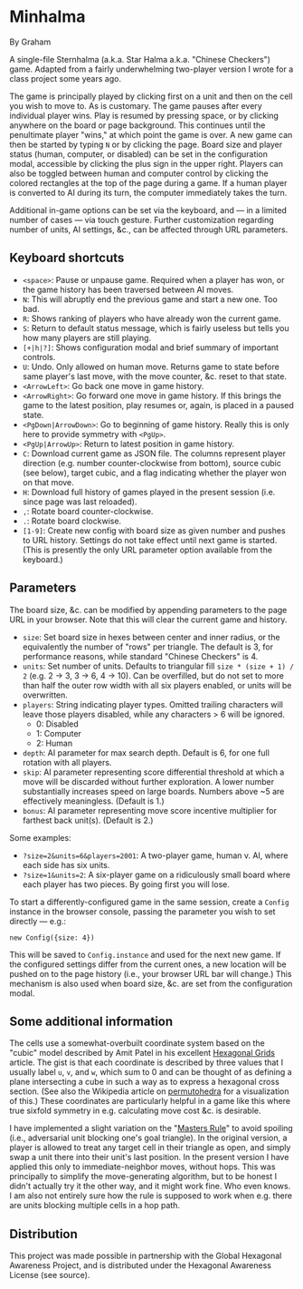 Minhalma
=========
By Graham

A single-file Sternhalma (a.k.a. Star Halma a.k.a. "Chinese Checkers") game. Adapted from a fairly underwhelming two-player version I wrote for a class project some years ago.

The game is principally played by clicking first on a unit and then on the cell you wish to move to. As is customary. The game pauses after every individual player wins. Play is resumed by pressing space, or by clicking anywhere on the board or page background. This continues until the penultimate player "wins," at which point the game is over. A new game can then be started by typing `N` or by clicking the page. Board size and player status (human, computer, or disabled) can be set in the configuration modal, accessible by clicking the plus sign in the upper right. Players can also be toggled between human and computer control by clicking the colored rectangles at the top of the page during a game. If a human player is converted to AI during its turn, the computer immediately takes the turn.

Additional in-game options can be set via the keyboard, and — in a limited number of cases — via touch gesture. Further customization regarding number of units, AI settings, &c., can be affected through URL parameters.

## Keyboard shortcuts

- `<space>`: Pause or unpause game. Required when a player has won, or the game history has been traversed between AI moves.
- `N`: This will abruptly end the previous game and start a new one. Too bad.
- `R`: Shows ranking of players who have already won the current game.
- `S`: Return to default status message, which is fairly useless but tells you how many players are still playing.
- `[+|h|?]`: Shows configuration modal and brief summary of important controls.
- `U`: Undo. Only allowed on human move. Returns game to state before same player's last move, with the move counter, &c. reset to that state.
- `<ArrowLeft>`: Go back one move in game history.
- `<ArrowRight>`: Go forward one move in game history. If this brings the game to the latest position, play resumes or, again, is placed in a paused state.
- `<PgDown|ArrowDown>`: Go to beginning of game history. Really this is only here to provide symmetry with `<PgUp>`.
- `<PgUp|ArrowUp>`: Return to latest position in game history.
- `C`: Download current game as JSON file. The columns represent player direction (e.g. number counter-clockwise from bottom), source cubic (see below), target cubic, and a flag indicating whether the player won on that move.
- `H`: Download full history of games played in the present session (i.e. since page was last reloaded).
- `,`: Rotate board counter-clockwise.
- `.`: Rotate board clockwise.
- `[1-9]`: Create new config with board size as given number and pushes to URL history. Settings do not take effect until next game is started. (This is presently the only URL parameter option available from the keyboard.)

## Parameters

The board size, &c. can be modified by appending parameters to the page URL in your browser. Note that this will clear the current game and history.

- `size`: Set board size in hexes between center and inner radius, or the equivalently the number of "rows" per triangle. The default is 3, for performance reasons, while standard "Chinese Checkers" is 4.
- `units`: Set number of units. Defaults to triangular fill `size * (size + 1) / 2` (e.g. 2 -> 3, 3 -> 6, 4 -> 10). Can be overfilled, but do not set to more than half the outer row width with all six players enabled, or units will be overwritten.
- `players`: String indicating player types. Omitted trailing characters will leave those players disabled, while any characters > 6 will be ignored.
    - 0: Disabled
    - 1: Computer
    - 2: Human
- `depth`: AI parameter for max search depth. Default is 6, for one full rotation with all players.
- `skip`: AI parameter representing score differential threshold at which a move will be discarded without further exploration. A lower number substantially increases speed on large boards. Numbers above ~5 are effectively meaningless. (Default is 1.)
- `bonus`: AI parameter representing move score incentive multiplier for farthest back unit(s). (Default is 2.)

Some examples:

- `?size=2&units=6&players=2001`: A two-player game, human v. AI, where each side has six units.
- `?size=1&units=2`: A six-player game on a ridiculously small board where each player has two pieces. By going first you will lose.

To start a differently-configured game in the same session, create a `Config` instance in the browser console, passing the parameter you wish to set directly &mdash; e.g.:

`new Config({size: 4})`

This will be saved to `Config.instance` and used for the next new game. If the configured settings differ from the current ones, a new location will be pushed on to the page history (i.e., your browser URL bar will change.) This mechanism is also used when board size, &c. are set from the configuration modal.

## Some additional information

The cells use a somewhat-overbuilt coordinate system based on the "cubic" model described by Amit Patel in his excellent [Hexagonal Grids](https://www.redblobgames.com/grids/hexagons/) article. The gist is that each coordinate is described by three values that I usually label `u`, `v`, and `w`, which sum to 0 and can be thought of as defining a plane intersecting a cube in such a way as to express a hexagonal cross section. (See also the Wikipedia article on [permutohedra](https://en.wikipedia.org/wiki/Permutohedron) for a visualization of this.) These coordinates are particularly helpful in a game like this where true sixfold symmetry in e.g. calculating move cost &c. is desirable.

I have implemented a slight variation on the "[Masters Rule](https://www.mastersofgames.com/rules/chinese-checkers-rules.htm)" to avoid spoiling (i.e., adversarial unit blocking one's goal triangle). In the original version, a player is allowed to treat any target cell in their triangle as open, and simply swap a unit there into their unit's last position. In the present version I have applied this only to immediate-neighbor moves, without hops. This was principally to simplify the move-generating algorithm, but to be honest I didn't actually try it the other way, and it might work fine. Who even knows. I am also not entirely sure how the rule is supposed to work when e.g. there are units blocking multiple cells in a hop path.

## Distribution

This project was made possible in partnership with the Global Hexagonal Awareness Project, and is distributed under the Hexagonal Awareness License (see source).